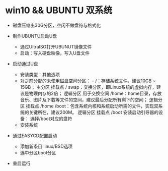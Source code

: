 # win10 && UBUNTU 双系统

- 磁盘压缩出30G分区，空闲不做盘符与格式化
- 制作UBUNTU启动U盘

  - 通过UltraISO打开UBUNUT镜像文件
  - 启动：写入硬盘映像，写入U盘文件

- 启动通过U盘

  - 安装类型：其他选项
  - 对之前分配的未使用磁盘空间分区： - /：存储系统文件，建议10GB ~ 15GB； 主分区 挂载点 / swap：交换分区，即Linux系统的虚拟内存，建议是物理内存的2倍； 逻辑分区 用于交换空间 /home：home目录，存放音乐、图片及下载等文件的空间，建议最后分配所有剩下的空间； 逻辑分区 挂载点 /home /boot：包含系统内核和系统启动所需的文件，实现双系统的关键所在，建议200M。 逻辑分区 挂载点 /boot 安装启动引导器的设备： 选择/boot对应的盘符
  - 安装系统

- 通过EASYCD配置启动

  - 添加新条目 linux/BSD选项
  - 选中分区boot分区

- 重启运行
